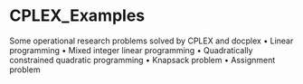# CPLEX_Examples
Some operational research problems solved by CPLEX and docplex
$\bullet$ Linear programming
$\bullet$ Mixed integer linear programming
$\bullet$ Quadratically constrained quadratic programming
$\bullet$ Knapsack problem
$\bullet$ Assignment problem

